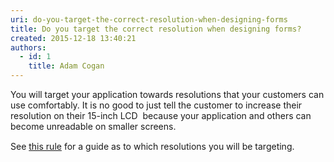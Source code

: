 ```yaml
---
uri: do-you-target-the-correct-resolution-when-designing-forms
title: Do you target the correct resolution when designing forms?
created: 2015-12-18 13:40:21
authors:
  - id: 1
    title: Adam Cogan
---
```





<span class='intro'> <p>You will target your application towards resolutions that your customers can use comfortably. It is no good to just tell the customer to increase their resolution on their 15-inch LCD &#160;because your application and others can become unreadable on smaller screens. <br></p> </span>

<p>​​<span style="line-height&#58;20.8px;">See&#160;</span><a href="/_layouts/15/FIXUPREDIRECT.ASPX?WebId=3dfc0e07-e23a-4cbb-aac2-e778b71166a2&amp;TermSetId=07da3ddf-0924-4cd2-a6d4-a4809ae20160&amp;TermId=0350f1d5-8b08-4c76-9516-263626013ef4" style="line-height&#58;20.8px;">this rule​</a><span style="line-height&#58;20.8px;">&#160;for a guide as to which resolutions you will be targeting.</span></p>


